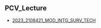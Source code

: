 ## PCV_Lecture
* [2023_2108421_MOD_INTG_SURV_TECH](https://github.com/ThirawatBan/PCV_SVCU/tree/main/PCV_Lecture/2023_2108421_MOD_INTG_SURV_TECH)

